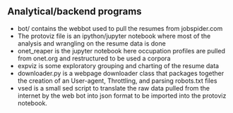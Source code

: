 ## Analytical/backend programs

- bot/ contains the webbot used to pull the resumes from jobspider.com
- The protoviz file is an ipython/jupyter notebook where most of the 
analysis and wrangling on the resume data is done
- onet_reaper is the jupyter notebook here occupation profiles are pulled from onet.org and
restructured to be used a corpora
- expviz is some exploratory grouping and charting of the resume data
- downloader.py is a webpage downloader class that packages together 
the creation of an User-agent, Throttling, and parsing robots.txt files
- vsed is a small sed script to translate the raw data pulled from the internet by 
the web bot into json format to be imported into the protoviz notebook.





